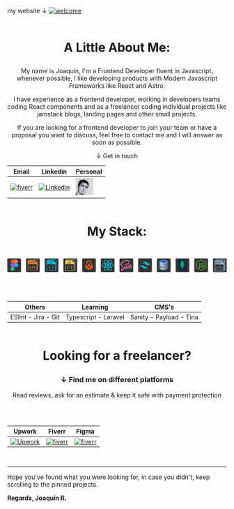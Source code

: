 my website &darr;
[![welcome](https://www.figma.com/profile/908314209309808562/cover_image?b10cc5e1-dd68-43dd-ae80-c2f4b7b0c722)](https://joaquinreynoso.vercel.app/)

<br>

<div align="center">
 
<h1 style="margin:1em;">A Little About Me:</h1>


My name is Joaquín, I'm a Frontend Developer fluent in Javascript, whenever possible, I like developing products with Modern Javascript Frameworks like React and Astro. 

I have experience as a frontend developer, working in developers teams coding React components and as a freelancer coding individual projects like jamstack blogs, landing pages and other small projects.

If you are looking for a frontend developer to join your team or have a proposal you want to discuss, feel free to contact me and I will answer as soon as possible.

 
&darr; Get in touch

| Email | Linkedin | Personal |
| --- | --- | --- |
 | [![fiverr](https://th.bing.com/th?id=ODLS.8f0ce0d8-2449-458c-bf41-a8532cffd6c5&w=32&h=32&qlt=92&pcl=fffffa&o=6&pid=1.2)](mailto:orientalarg@outlook.com) | [![Linkedin](https://joaquinreynoso.vercel.app/images/contact/linkedin.svg)](https://www.linkedin.com/in/orientalarg/) | [![portfolio](https://github.com/orientalArg/orientalArg/blob/master/ICO%20size%2040x40.png?raw=true)](https://joaquinreynoso.vercel.app/)

<br>

<h1 style="margin:1em;">My Stack:</h1>

<br>

<img title="Figma . HTML . CSS . JavaScript . Astro . React . Sass . Tailwind . mySQL . MongoDB . Express + Nodejs . PHP  " src="https://github.com/orientalArg/orientalArg/blob/master/ICONS%20BAR.png?raw=true" alt />

<br> <br>

| Others | Learning | CMS's |
| --- | --- | --- |
|  ESlint - Jira - Git | Typescript - Laravel | Sanity - Payload - Tina |

<br>

<h1 style="margin:1em;">Looking for a freelancer?</h1>
<h3> &darr; Find me on different platforms </h3>
 Read reviews, ask for an estimate & keep it safe with payment protection

<br><br>
 
| Upwork | Fiverr | Figma |
| --- | --- | --- |
| [![Upwork](https://th.bing.com/th?id=ODLS.102712b1-4c58-4958-a5e6-1977d257f078&w=32&h=32&qlt=90&pcl=fffffa&o=6&pid=1.2)](https://www.upwork.com/freelancers/~0117753d45764f61bb) | [![fiverr](https://th.bing.com/th?id=ODLS.248cca61-4987-4b0f-9b47-bb2872b2414a&w=32&h=32&qlt=90&pcl=fffffa&o=6&pid=1.2)](https://www.fiverr.com/joaquinreyno623) |  [![fiverr](https://th.bing.com/th?id=ODLS.27416eed-7578-439e-ae1c-f0392d225a34&w=32&h=32&qlt=90&pcl=fffffa&o=6&pid=1.2)](https://figma.com/@orientalArg) |

<br>

</div>

---

<p style="text-align:left;">
 Hope you've found what you were looking for, in case you didn't, keep scrolling to the pinned projects.
 
 <b>Regards, Joaquín R.</b>
 </p>

